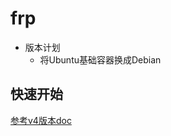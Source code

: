 # frp

- 版本计划
  - 将Ubuntu基础容器换成Debian

## 快速开始

[参考v4版本doc](https://github.com/183461750/doc-record/blob/main/docs/docker/dev_utls/dev-container/remote-ssh/frp/v4/doc.md)

